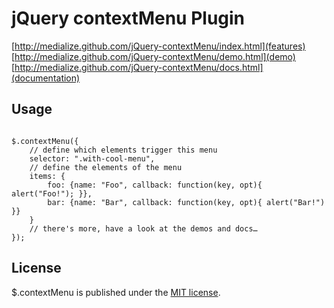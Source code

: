 # jQuery contextMenu Plugin #

[http://medialize.github.com/jQuery-contextMenu/index.html](features)
[http://medialize.github.com/jQuery-contextMenu/demo.html](demo)
[http://medialize.github.com/jQuery-contextMenu/docs.html](documentation)

## Usage ##

<pre><code>
$.contextMenu({
	// define which elements trigger this menu
	selector: ".with-cool-menu",
	// define the elements of the menu
	items: {
		foo: {name: "Foo", callback: function(key, opt){ alert("Foo!"); }},
		bar: {name: "Bar", callback: function(key, opt){ alert("Bar!") }}
	}
	// there's more, have a look at the demos and docs…
});
</code></pre>

## License ##

$.contextMenu is published under the [MIT license](http://www.opensource.org/licenses/mit-license.php).
